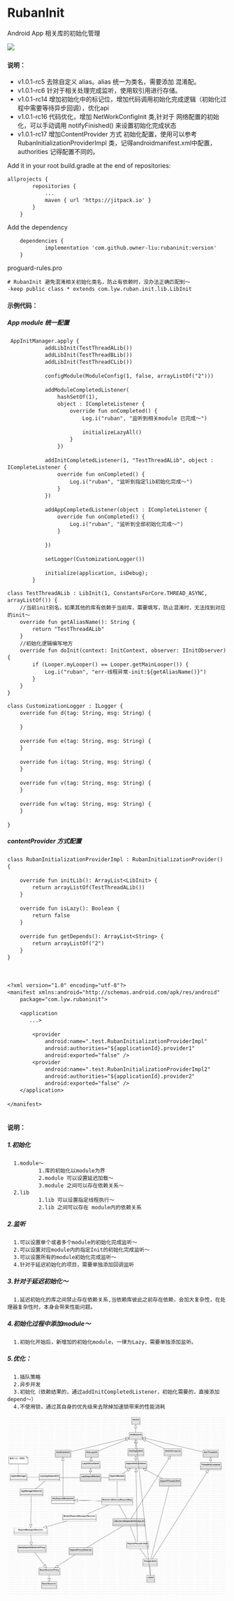 # RubanInit
Android App 相关库的初始化管理

[![](https://jitpack.io/v/owner-liu/rubaninit.svg)](https://jitpack.io/#owner-liu/rubaninit)

#### 说明：

- v1.0.1-rc5 去除自定义 alias。alias 统一为类名，需要添加 混淆配。
- v1.0.1-rc6 针对于相关处理完成监听，使用软引用进行存储。
- v1.0.1-rc14 增加初始化中的标记位，增加代码调用初始化完成逻辑（初始化过程中需要等待异步回调），优化api
- v1.0.1-rc16 代码优化，增加 NetWorkConfigInit 类,针对于 网络配置的初始化，可以手动调用 notifyFinished() 来设置初始化完成状态
- v1.0.1-rc17 增加ContentProvider 方式 初始化配置，使用可以参考 RubanInitializationProviderImpl 类，记得androidmanifest.xml中配置，authorities 记得配置不同的。 

Add it in your root build.gradle at the end of repositories:
```
allprojects {
		repositories {
			...
			maven { url 'https://jitpack.io' }
		}
	}
```

Add the dependency
```
	dependencies {
	        implementation 'com.github.owner-liu:rubaninit:version'
	}
```

proguard-rules.pro
```
# RubanInit 避免混淆相关初始化类名，防止有依赖时，没办法正确匹配到～ 
-keep public class * extends com.lyw.ruban.init.lib.LibInit
```

#### 示例代码：
##### App module 统一配置
```
 AppInitManager.apply {
            addLibInit(TestThreadALib())
            addLibInit(TestThreadBLib())
            addLibInit(TestThreadCLib())

            configModule(ModuleConfig(1, false, arrayListOf("2")))

            addModuleCompletedListener(
                hashSetOf(1),
                object : ICompleteListener {
                    override fun onCompleted() {
                        Log.i("ruban", "监听到相关module 已完成～")

                        initializeLazyAll()
                    }
                })

            addInitCompletedListener(1, "TestThreadALib", object : ICompleteListener {
                override fun onCompleted() {
                    Log.i("ruban", "监听到指定lib初始化完成～")
                }
            })

            addAppCompletedListener(object : ICompleteListener {
                override fun onCompleted() {
                    Log.i("ruban", "监听到全部初始化完成～")
                }

            })

            setLogger(CustomizationLogger())

            initialize(application, isDebug);
        }
```
```
class TestThreadALib : LibInit(1, ConstantsForCore.THREAD_ASYNC, arrayListOf()) {
    //当前init别名，如果其他的库有依赖于当前库，需要填写，防止混淆时，无法找到对应的init～
    override fun getAliasName(): String {
        return "TestThreadALib"
    }
    //初始化逻辑编写地方
    override fun doInit(context: InitContext, observer: IInitObserver) {
        if (Looper.myLooper() == Looper.getMainLooper()) {
            Log.i("ruban", "err-线程异常-init:${getAliasName()}")
        }
    }
}
```
```
class CustomizationLogger : ILogger {
    override fun d(tag: String, msg: String) {

    }

    override fun e(tag: String, msg: String) {
    }

    override fun i(tag: String, msg: String) {
    }

    override fun v(tag: String, msg: String) {
    }

    override fun w(tag: String, msg: String) {
    }

}
```
##### contentProvider 方式配置
```
class RubanInitializationProviderImpl : RubanInitializationProvider() {

    override fun initLib(): ArrayList<LibInit> {
        return arrayListOf(TestThreadALib())
    }

    override fun isLazy(): Boolean {
        return false
    }

    override fun getDepends(): ArrayList<String> {
        return arrayListOf("2")
    }
}



<?xml version="1.0" encoding="utf-8"?>
<manifest xmlns:android="http://schemas.android.com/apk/res/android"
    package="com.lyw.rubaninit">

    <application
       ...>
       
        <provider
            android:name=".test.RubanInitializationProviderImpl"
            android:authorities="${applicationId}.provider1"
            android:exported="false" />
        <provider
            android:name=".test.RubanInitializationProviderImpl2"
            android:authorities="${applicationId}.provider2"
            android:exported="false" />
    </application>

</manifest>


```


#### 说明：
##### 1.初始化
      1.module～
              1.库的初始化以module为界
              2.module 可以设置延迟加载～
              3.module 之间可以存在依赖关系～
      2.lib
              1.lib 可以设置指定线程执行～
              2.lib 之间可以存在 module内的依赖关系

 ##### 2.监听
      1.可以设置单个或者多个module的初始化完成监听～
      2.可以设置对应module内的指定Init的初始化完成监听～
      3.可以设置所有的module初始化完成监听～
      4.针对于延迟初始化的项目，需要单独添加回调监听

 ##### 3.针对于延迟初始化～
      1.延迟初始化的库之间禁止存在依赖关系,当依赖库彼此之前存在依赖，会加大复杂性，在处理器复杂性时，本身会带来性能问题。
      
 ##### 4.初始化过程中添加module～
      1.初始化开始后，新增加的初始化module，一律为Lazy，需要单独添加监听。

 ##### 5.优化：
      1.插队策略
      2.异步并发
      3.初始化（依赖结果的，通过addInitCompletedListener，初始化需要的，直接添加depend～）
      4.不使用锁，通过其自身的优先级来去除掉加速锁带来的性能消耗

![](https://github.com/owner-liu/pic/blob/master/ruban_uml.jpg)
